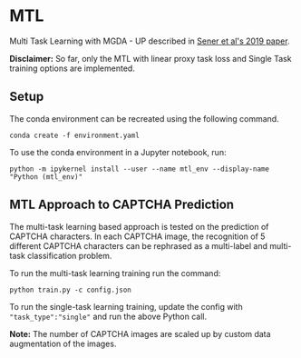 # MTL
Multi Task Learning with MGDA - UP described in [Sener et al's 2019 paper](https://arxiv.org/pdf/1810.04650.pdf).

**Disclaimer:** So far, only the MTL with linear proxy task loss and Single Task training options are implemented.



## Setup

The conda environment can be recreated using the following command.

`conda create -f environment.yaml`

To use the conda environment in a Jupyter notebook, run:

`python -m ipykernel install --user --name mtl_env --display-name "Python (mtl_env)"`


## MTL Approach to CAPTCHA Prediction

The multi-task learning based approach is tested on the prediction of CAPTCHA characters. In each CAPTCHA image, the recognition of 5 different CAPTCHA characters can be rephrased as a multi-label and multi-task classification problem.


To run the multi-task learning training run the command:

`python train.py -c config.json`

To run the single-task learning training, update the config with `"task_type":"single"` and run the above Python call.




**Note:** The number of CAPTCHA images are scaled up by custom data augmentation of the images. 
